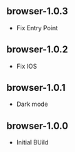 ## browser-1.0.3
 - Fix Entry Point

## browser-1.0.2
 - Fix IOS

## browser-1.0.1
 - Dark mode

## browser-1.0.0
 - Initial BUild

